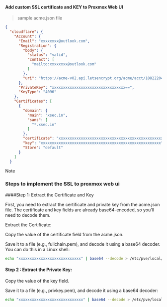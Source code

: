 #### Add custom SSL certificate and KEY to Proxmox Web UI

> sample acme.json file 

``` json
{
  "cloudflare": {
    "Account": {
      "Email": "xxxxxxxx@outlook.com",
      "Registration": {
        "body": {
          "status": "valid",
          "contact": [
            "mailto:xxxxxxxx@outlook.com"
          ]
        },
        "uri": "https://acme-v02.api.letsencrypt.org/acme/acct/1882220426"
      },
      "PrivateKey": "xxxxxxxxxxxxxxxxxxxxxxxxxxxxxxxxx==",
      "KeyType": "4096"
    },
    "Certificates": [
      {
        "domain": {
          "main": "xsec.in",
          "sans": [
            "*.xsec.in"
          ]
        },
        "certificate": "xxxxxxxxxxxxxxxxxxxxxxxxxxxxxxxxxxxxxxxxxxxxxxx",
        "key": "xxxxxxxxxxxxxxxxxxxxxxxxxxxxxxxxxxxxxxxxxxxxxxxxxxxxxx",
        "Store": "default"
      }
    ]
  }

```


> [!NOTE]
>
> ### Steps to implement the SSL to proxmox web ui

####Step 1: Extract the Certificate and Key

First, you need to extract the certificate and private key from the acme.json file. The certificate and key fields are already base64-encoded, so you'll need to decode them.

Extract the Certificate:

Copy the value of the certificate field from the acme.json.

Save it to a file (e.g., fullchain.pem), and decode it using a base64 decoder. You can do this in a Linux shell:

``` bash
echo "xxxxxxxxxxxxxxxxxxxxxxxxxxxx" | base64 --decode > /etc/pve/local/pve-ssl.pem

```


#### Step 2 : Extract the Private Key:

Copy the value of the key field.

Save it to a file (e.g., privkey.pem), and decode it using a base64 decoder:

``` bash
echo "xxxxxxxxxxxxxxxxxxxxxxxxxxxxx" | base64 --decode > /etc/pve/local/pve-ssl.key

```

